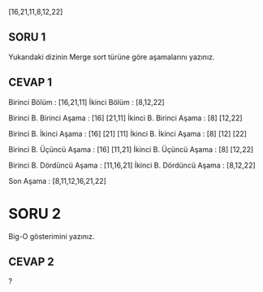 [16,21,11,8,12,22]

## SORU 1

Yukarıdaki dizinin  Merge sort türüne göre aşamalarını yazınız.

## CEVAP 1

Birinci Bölüm : [16,21,11] 
İkinci Bölüm : [8,12,22]

Birinci B. Birinci Aşama : [16] [21,11]
İkinci B. Birinci Aşama : [8] [12,22]

Birinci B. İkinci Aşama : [16]    [21] [11]
İkinci B. İkinci Aşama : [8]      [12] [22]

Birinci B. Üçüncü Aşama : [16] [11,21]
İkinci B.  Üçüncü Aşama : [8] [12,22]

Birinci B. Dördüncü Aşama : [11,16,21]
İkinci B.  Dördüncü Aşama : [8,12,22]

Son Aşama : [8,11,12,16,21,22]


# SORU 2

Big-O gösterimini yazınız.

## CEVAP 2

?




